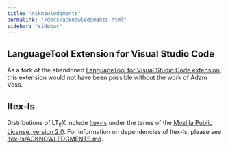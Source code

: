 ```yaml
---
title: "Acknowledgments"
permalink: "/docs/acknowledgments.html"
sidebar: "sidebar"
---
```


## LanguageTool Extension for Visual Studio Code

As a fork of the abandoned [LanguageTool for Visual Studio Code extension](https://github.com/adamvoss/vscode-languagetool), this extension would not have been possible without the work of Adam Voss.

## ltex-ls

Distributions of LT<sub>E</sub>X include [ltex-ls](https://github.com/valentjn/ltex-ls) under the terms of the [Mozilla Public License, version 2.0](https://github.com/valentjn/ltex-ls/blob/master/LICENSE.md). For information on dependencies of ltex-ls, please see [ltex-ls/ACKNOWLEDGMENTS.md](https://github.com/valentjn/ltex-ls/blob/master/ACKNOWLEDGMENTS.md).
